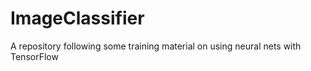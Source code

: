 # ImageClassifier
A repository following some training material on using neural nets with TensorFlow
